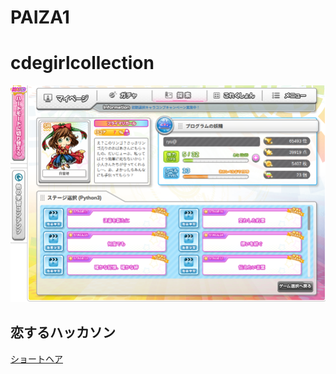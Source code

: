 # PAIZA1

# cdegirlcollection

![codegirlcollection](./images/test.png)

## 恋するハッカソン
[ショートヘア](./PAIZA1/shorthair.py)

